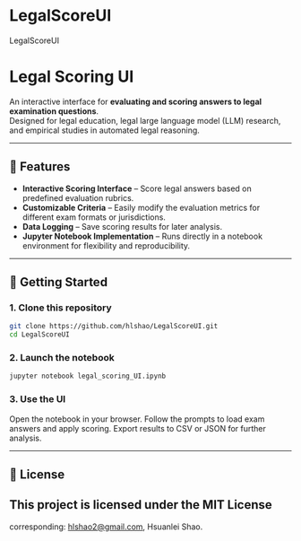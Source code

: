 # LegalScoreUI
LegalScoreUI
# Legal Scoring UI

An interactive interface for **evaluating and scoring answers to legal examination questions**.  
Designed for legal education, legal large language model (LLM) research, and empirical studies in automated legal reasoning.

---

## 📌 Features
- **Interactive Scoring Interface** – Score legal answers based on predefined evaluation rubrics.
- **Customizable Criteria** – Easily modify the evaluation metrics for different exam formats or jurisdictions.
- **Data Logging** – Save scoring results for later analysis.
- **Jupyter Notebook Implementation** – Runs directly in a notebook environment for flexibility and reproducibility.

---

## 🚀 Getting Started

### 1. Clone this repository
```bash
git clone https://github.com/hlshao/LegalScoreUI.git
cd LegalScoreUI
```

### 2. Launch the notebook
```bash
jupyter notebook legal_scoring_UI.ipynb
```


### 3. Use the UI
Open the notebook in your browser.
Follow the prompts to load exam answers and apply scoring.
Export results to CSV or JSON for further analysis.

---
## 📜 License
This project is licensed under the MIT License
---
corresponding: hlshao2@gmail.com, Hsuanlei Shao.
